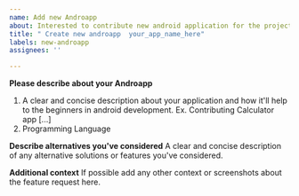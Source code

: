 ```yaml
---
name: Add new Androapp
about: Interested to contribute new android application for the project
title: " Create new androapp  your_app_name_here"
labels: new-androapp
assignees: ''

---
```


**Please describe about your Androapp**
1. A clear and concise description about your application and how it'll help to the beginners in android development. Ex. Contributing Calculator app [...]
2. Programming Language 

**Describe alternatives you've considered**
A clear and concise description of any alternative solutions or features you've considered.

**Additional context**
If possible add any other context or screenshots about the feature request here.

